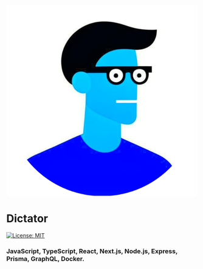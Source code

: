 ![logo](./static/img/logo1.png)

# Dictator

[![License: MIT](https://img.shields.io/badge/License-MIT-blue.svg)](https://opensource.org/licenses/MIT)

### JavaScript, TypeScript, React, Next.js, Node.js, Express, Prisma, GraphQL, Docker.
